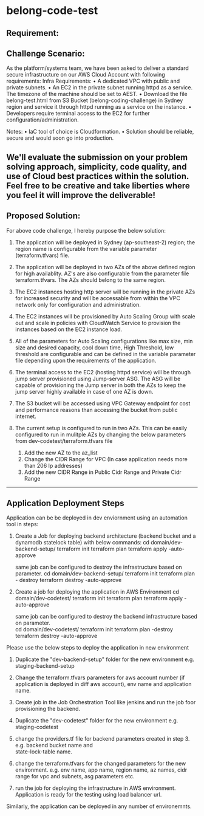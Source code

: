 # belong-code-test
Requirement:
------------------------------------------------------------------------------------------------------------
Challenge Scenario:
------------------------------------------------------------------------------------------------------------
As the platform/systems team, we have been asked to deliver a standard secure infrastructure on our AWS Cloud Account with following requirements:
Infra Requirements:
• A dedicated VPC with public and private subnets.
• An EC2 in the private subnet running httpd as a service. The timezone of the machine should be set to AEST.
• Download the file belong-test.html from S3 Bucket (belong-coding-challenge) in Sydney region and service it through httpd running as a service on the instance.
• Developers require terminal access to the EC2 for further configuration/administration.

Notes:
• IaC tool of choice is Cloudformation.
• Solution should be reliable, secure and would soon go into production.

We'll evaluate the submission on your problem solving approach, simplicity, code quality,
and use of Cloud best practices within the solution.
Feel free to be creative and take liberties where you feel it will improve the deliverable!
------------------------------------------------------------------------------------------------------------
Proposed Solution:
------------------------------------------------------------------------------------------------------------

For above code challenge, I hereby purpose the below solution:
1. The application will be deployed in Sydney (ap-southeast-2) region; the region name is configurable from the variable parameter (terraform.tfvars) file.

2. The application will be deployed in two AZs of the above defined region for high availablity. AZ's are also configurable from the parameter file terraform.tfvars. The AZs should belong to the same region. 

3. The EC2 instances hosting http server will be running in the private AZs for increased security and will be accessable from within the VPC network only for configuration and administration. 

4. The EC2 instances will be provisioned by Auto Scaling Group with scale out and scale in policies with CloudWatch Service to provision the instances based on the EC2 instance load.

5. All of the parameters for Auto Scaling configurations like max size, min size and desired capacity, cool down time, High Threshold, low threshold are configurable and can be defined in the variable parameter file depending upon the requirements of the application.

4. The terminal access to the EC2 (hosting httpd service) will be through jump server provisioned using Jump-server ASG. The ASG will be capable of provisioning the Jump server in both the AZs to keep the jump server highly available in case of one AZ is down.

5. The S3 bucket will be accessed using VPC Gateway endpoint for cost and performance reasons than accessing the bucket from public internet. 

6. The current setup is configured to run in two AZs. This can be easily configured to run in mulitple AZs by changing the below parameters from dev-codetest/terraform.tfvars file
    1. Add the new AZ to the az_list
    2. Change the CIDR Range for VPC (In case application needs more than 206 Ip addresses)
    2. Add the new CIDR Range in Public Cidr Range and Private Cidr Range
------------------------------------------------------------------------------------------------------------
Application Deployment Steps
------------------------------------------------------------------------------------------------------------
Application can be be deployed in dev enviornment using an automation tool in steps:
1. Create a Job for deploying backend architecture (backend bucket and a dynamodb statelock table) with below commands:
    cd domain/dev-backend-setup/
    terraform init
    terraform plan
    terraform apply -auto-approve 

    same job can be configured to destroy the infrastructure based on parameter.
    cd domain/dev-backend-setup/
    terraform init
    terraform plan - destroy
    terraform destroy -auto-approve 
    
2. Create a job for deploying the application in AWS Environment
    cd domain/dev-codetest/
    terraform init
    terraform plan
    terraform apply -auto-approve

    same job can be configured to destroy the backend infrastructure based on parameter.  
    cd domain/dev-codetest/
    terraform init
    terraform plan -destroy
    terraform destroy -auto-approve

Please use the below steps to deploy the application in new environment
1. Duplicate the "dev-backend-setup" folder for the new environment e.g. staging-backend-setup
2. Change the terraform.tfvars parameters for aws account number (if application is deployed in diff aws 
   account), env name and application name.
3. Create job in the Job Orchestration Tool like jenkins and run the job foor provisioning the backend.

4. Duplicate the "dev-codetest" folder for the new environment e.g. staging-codetest
5. change the providers.tf file for backend parameters created in step 3. e.g. backend bucket name and   
   state-lock-table name.
6. change the terraform.tfvars for the changed parameters for the new environment. e.g. env name, app name, 
   region name, az names, cidr range for vpc and subnets, asg parameters etc.
7. run the job for deploying the infrastructure in AWS environment. Application is ready for the testing 
   using load balancer url.

Similarly, the application can be deployed in any number of environemnts.